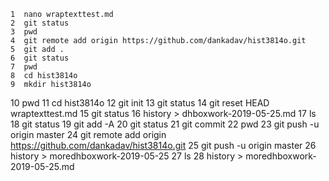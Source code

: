     1  nano wraptexttest.md
    2  git status
    3  pwd
    4  git remote add origin https://github.com/dankadav/hist3814o.git
    5  git add .
    6  git status
    7  pwd
    8  cd hist3814o
    9  mkdir hist3814o
   10  pwd
   11  cd hist3814o
   12  git init
   13  git status
   14  git reset HEAD wraptexttest.md
   15  git status
   16  history > dhboxwork-2019-05-25.md
   17  ls
   18  git status
   19  git add -A
   20  git status
   21  git commit
   22  pwd
   23  git push -u origin master
   24  git remote add origin https://github.com/dankadav/hist3814o.git
   25  git push -u origin master
   26  history > moredhboxwork-2019-05-25
   27  ls
   28  history > moredhboxwork-2019-05-25.md
